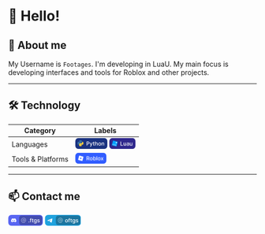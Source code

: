 # 👋 Hello!

## 👤 About me

My Username is `Footages`. I'm developing in LuaU. 
My main focus is developing interfaces and tools for Roblox and other projects.

---

## 🛠️ Technology

| Category | Labels |
|---|---|
| Languages | <img height="22px" src="./images/python.png"/> <img height="22px" src="./images/luau.png"/> |
| Tools & Platforms | <img height="22px" src="./images/roblox.png"/> | 

---

## 📫 Contact me
<img height="22px" src="./images/discord.png"/> <img height="22px" src="./images/telegram.png"/>
